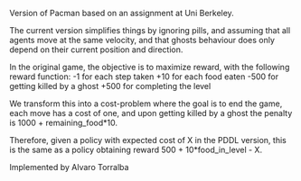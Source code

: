 Version of Pacman based on an assignment at Uni Berkeley.

The current version simplifies things by ignoring pills, and assuming that all agents move
at the same velocity, and that ghosts behaviour does only depend on their current position
and direction.

In the original game, the objective is to maximize reward, with the following reward function:
 -1 for each step taken
 +10 for each food eaten
 -500 for getting killed by a ghost
 +500 for completing the level

We transform this into a cost-problem where the goal is to end the game, each move has a
cost of one, and upon getting killed by a ghost the penalty is 1000 + remaining_food*10.

Therefore, given a policy with expected cost of X in the PDDL version, this is the same as a policy obtaining reward 500 + 10*food_in_level - X.



Implemented by Alvaro Torralba
